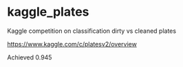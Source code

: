 # kaggle_plates
Kaggle competition on classification dirty vs cleaned plates

https://www.kaggle.com/c/platesv2/overview

Achieved 0.945
